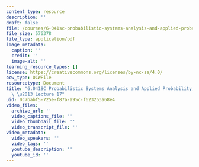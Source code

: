 ```yaml
---
content_type: resource
description: ''
draft: false
file: /courses/6-041sc-probabilistic-systems-analysis-and-applied-probability-fall-2013/0c7babf5725ef87aa95cf623253a68e4_MIT6_041SCF13_lec17_300k.pdf
file_size: 576378
file_type: application/pdf
image_metadata:
  caption: ''
  credit: ''
  image-alt: ''
learning_resource_types: []
license: https://creativecommons.org/licenses/by-nc-sa/4.0/
ocw_type: OCWFile
resourcetype: Document
title: "6.041SC Probabilistic Systems Analysis and Applied Probability, Fall 2013Transcript\
  \ \u2013 Lecture 17"
uid: 0c7babf5-725e-f87a-a95c-f623253a68e4
video_files:
  archive_url: ''
  video_captions_file: ''
  video_thumbnail_file: ''
  video_transcript_file: ''
video_metadata:
  video_speakers: ''
  video_tags: ''
  youtube_description: ''
  youtube_id: ''
---
```

